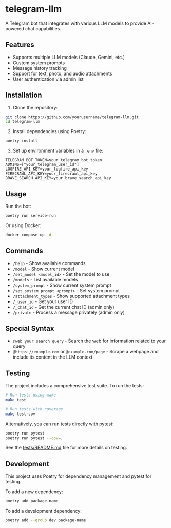 # telegram-llm

A Telegram bot that integrates with various LLM models to provide AI-powered chat capabilities.

## Features

- Supports multiple LLM models (Claude, Gemini, etc.)
- Custom system prompts
- Message history tracking
- Support for text, photo, and audio attachments
- User authentication via admin list

## Installation

1. Clone the repository:
```bash
git clone https://github.com/yourusername/telegram-llm.git
cd telegram-llm
```

2. Install dependencies using Poetry:
```bash
poetry install
```

3. Set up environment variables in a `.env` file:
```
TELEGRAM_BOT_TOKEN=your_telegram_bot_token
ADMINS=["your_telegram_user_id"]
LOGFIRE_API_KEY=your_logfire_api_key
FIRECRAWL_API_KEY=your_firecrawl_api_key
BRAVE_SEARCH_API_KEY=your_brave_search_api_key
```

## Usage

Run the bot:
```bash
poetry run service-run
```

Or using Docker:
```bash
docker-compose up -d
```

## Commands

- `/help` - Show available commands
- `/model` - Show current model
- `/set_model <model_id>` - Set the model to use
- `/models` - List available models
- `/system_prompt` - Show current system prompt
- `/set_system_prompt <prompt>` - Set system prompt
- `/attachment_types` - Show supported attachment types
- `/_user_id` - Get your user ID
- `/_chat_id` - Get the current chat ID (admin only)
- `/private` - Process a message privately (admin only)

## Special Syntax

- `@web your search query` - Search the web for information related to your query
- `@https://example.com` or `@example.com/page` - Scrape a webpage and include its content in the LLM context

## Testing

The project includes a comprehensive test suite. To run the tests:

```bash
# Run tests using make
make test

# Run tests with coverage
make test-cov
```

Alternatively, you can run tests directly with pytest:

```bash
poetry run pytest
poetry run pytest --cov=.
```

See the [tests/README.md](tests/README.md) file for more details on testing.

## Development

This project uses Poetry for dependency management and pytest for testing.

To add a new dependency:
```bash
poetry add package-name
```

To add a development dependency:
```bash
poetry add --group dev package-name
```
